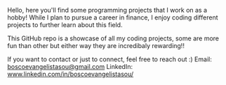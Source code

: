 Hello, here you'll find some programming projects that I work on as a hobby! While I plan to pursue a career in finance, I enjoy coding different projects to further learn about this field.

This GitHub repo is a showcase of all my coding projects, some are more fun than other but either way they are incredibaly rewarding!!

If you want to contact or just to connect, feel free to reach out :)
Email: boscoevangelistasou@gmail.com
LinkedIn: www.linkedin.com/in/boscoevangelistasou/
